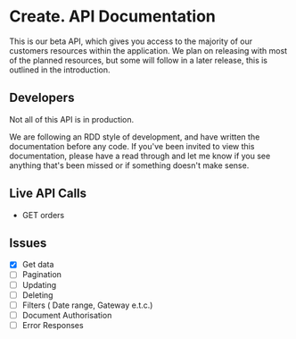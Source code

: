 # Create. API Documentation

This is our beta API, which gives you access to the majority of our customers resources within the application. We plan on releasing with most of the planned resources, but some will follow in a later release, this is outlined in the introduction.

## Developers

Not all of this API is in production.

We are following an RDD style of development, and have written the documentation before any code. If you've been invited to view this documentation, please have a read through and let me know if you see anything that's been missed or if something doesn't make sense.


## Live API Calls
* GET orders


## Issues
- [x] Get data
- [ ] Pagination
- [ ] Updating
- [ ] Deleting
- [ ] Filters ( Date range, Gateway e.t.c.)
- [ ] Document Authorisation
- [ ] Error Responses
